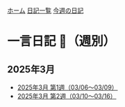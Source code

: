 <link rel="stylesheet" href="style.css">
<div class="header">
  <a href="README.md">ホーム</a>
  <a href="diary.md">日記一覧</a>
  <a href="diary-2025-03-week1.md">今週の日記</a>
</div>


# 一言日記 📅（週別）

## 2025年3月
- [2025年3月 第1週（03/06〜03/09）](diary-2025-03-week1.md)
- [2025年3月 第2週（03/10〜03/16）](diary-2025-03-week2.md)
